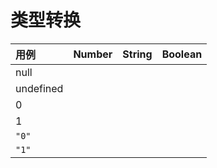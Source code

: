 # 类型转换

| 用例 | Number | String | Boolean |
| :--- | :--- | :--- | :--- |
| null |  |  |  |
| undefined |  |  |  |
| 0 |  |  |  |
| 1 |  |  |  |
| `"0"` |  |  |  |
| `"1"` |  |  |  |


